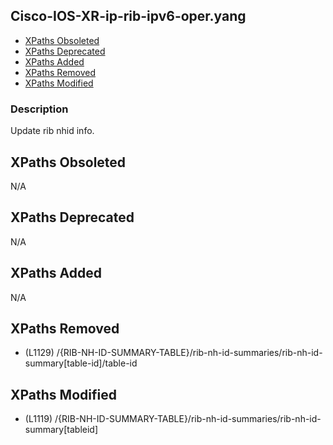 ## Cisco-IOS-XR-ip-rib-ipv6-oper.yang

- [XPaths Obsoleted](#xpaths-obsoleted)
- [XPaths Deprecated](#xpaths-deprecated)
- [XPaths Added](#xpaths-added)
- [XPaths Removed](#xpaths-removed)
- [XPaths Modified](#xpaths-modified)

### Description

Update rib nhid info.

## XPaths Obsoleted

N/A

## XPaths Deprecated

N/A

## XPaths Added

N/A

## XPaths Removed

- (L1129)	/{RIB-NH-ID-SUMMARY-TABLE}/rib-nh-id-summaries/rib-nh-id-summary[table-id]/table-id

## XPaths Modified

- (L1119)	/{RIB-NH-ID-SUMMARY-TABLE}/rib-nh-id-summaries/rib-nh-id-summary[tableid]


